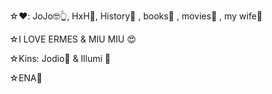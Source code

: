 ☆❤️: JoJo🤓👆, HxH🗿, History🥰 , books👑 , movies🥹 , my wife🩷

☆I LOVE ERMES & MIU MIU 😍

☆Kins: Jodio🗿 & Illumi 📍

☆ENA🩷





